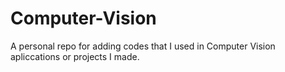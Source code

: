 # Computer-Vision

A personal repo for adding codes that I used in Computer Vision apliccations or projects I made.
